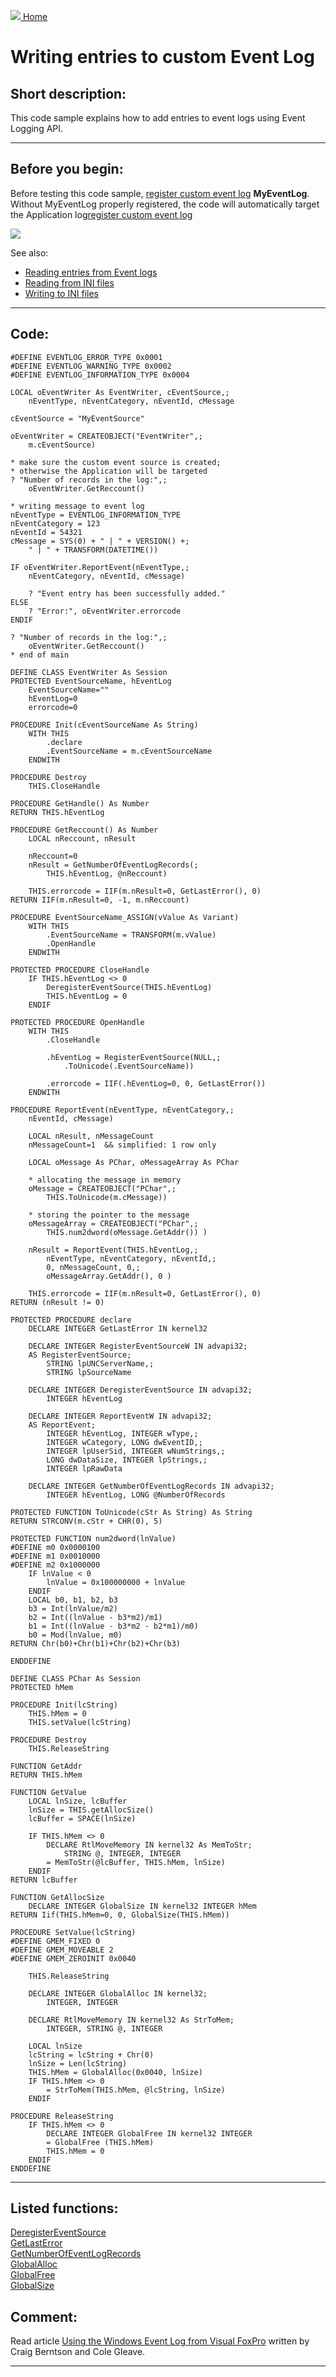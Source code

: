 [<img src="../images/home.png"> Home ](https://github.com/VFPX/Win32API)  

# Writing entries to custom Event Log

## Short description:
This code sample explains how to add entries to event logs using Event Logging API.  
***  


## Before you begin:
Before testing this code sample, <a href="?example=563">register custom event log</a> **MyEventLog**. Without MyEventLog properly registered, the code will automatically target the Application log[register custom event log](sample_563.md)  

![](../http://news2news.com/vfp/images/customeventlog.png)  

See also:

* [Reading entries from Event logs](sample_524.md)  
* [Reading from INI files](sample_133.md)  
* [Writing to INI files](sample_137.md)  

  
***  


## Code:
```foxpro  
#DEFINE EVENTLOG_ERROR_TYPE 0x0001
#DEFINE EVENTLOG_WARNING_TYPE 0x0002
#DEFINE EVENTLOG_INFORMATION_TYPE 0x0004

LOCAL oEventWriter As EventWriter, cEventSource,;
	nEventType, nEventCategory, nEventId, cMessage

cEventSource = "MyEventSource"

oEventWriter = CREATEOBJECT("EventWriter",;
	m.cEventSource)

* make sure the custom event source is created;
* otherwise the Application will be targeted
? "Number of records in the log:",;
	oEventWriter.GetReccount()

* writing message to event log
nEventType = EVENTLOG_INFORMATION_TYPE
nEventCategory = 123
nEventId = 54321
cMessage = SYS(0) + " | " + VERSION() +;
	" | " + TRANSFORM(DATETIME())

IF oEventWriter.ReportEvent(nEventType,;
	nEventCategory, nEventId, cMessage)

	? "Event entry has been successfully added."
ELSE
	? "Error:", oEventWriter.errorcode
ENDIF
	
? "Number of records in the log:",;
	oEventWriter.GetReccount()
* end of main

DEFINE CLASS EventWriter As Session
PROTECTED EventSourceName, hEventLog
	EventSourceName=""
	hEventLog=0
	errorcode=0
	
PROCEDURE Init(cEventSourceName As String)
	WITH THIS
		.declare
		.EventSourceName = m.cEventSourceName
	ENDWITH

PROCEDURE Destroy
	THIS.CloseHandle

PROCEDURE GetHandle() As Number
RETURN THIS.hEventLog

PROCEDURE GetReccount() As Number
	LOCAL nReccount, nResult

	nReccount=0
	nResult = GetNumberOfEventLogRecords(;
		THIS.hEventLog, @nReccount)

	THIS.errorcode = IIF(m.nResult=0, GetLastError(), 0)
RETURN IIF(m.nResult=0, -1, m.nReccount)

PROCEDURE EventSourceName_ASSIGN(vValue As Variant)
	WITH THIS
		.EventSourceName = TRANSFORM(m.vValue)
		.OpenHandle
	ENDWITH

PROTECTED PROCEDURE CloseHandle
	IF THIS.hEventLog <> 0
		DeregisterEventSource(THIS.hEventLog)
		THIS.hEventLog = 0
	ENDIF

PROTECTED PROCEDURE OpenHandle
	WITH THIS
		.CloseHandle

		.hEventLog = RegisterEventSource(NULL,;
			.ToUnicode(.EventSourceName))

		.errorcode = IIF(.hEventLog=0, 0, GetLastError())
	ENDWITH

PROCEDURE ReportEvent(nEventType, nEventCategory,;
	nEventId, cMessage)
	
	LOCAL nResult, nMessageCount
	nMessageCount=1  && simplified: 1 row only
	
	LOCAL oMessage As PChar, oMessageArray As PChar

	* allocating the message in memory
	oMessage = CREATEOBJECT("PChar",;
		THIS.ToUnicode(m.cMessage))
	
	* storing the pointer to the message
	oMessageArray = CREATEOBJECT("PChar",;
		THIS.num2dword(oMessage.GetAddr()) )
	
	nResult = ReportEvent(THIS.hEventLog,;
		nEventType, nEventCategory, nEventId,;
		0, nMessageCount, 0,;
		oMessageArray.GetAddr(), 0 )
		
	THIS.errorcode = IIF(m.nResult=0, GetLastError(), 0)
RETURN (nResult != 0)

PROTECTED PROCEDURE declare
	DECLARE INTEGER GetLastError IN kernel32

	DECLARE INTEGER RegisterEventSourceW IN advapi32;
	AS RegisterEventSource;
		STRING lpUNCServerName,;
		STRING lpSourceName

	DECLARE INTEGER DeregisterEventSource IN advapi32;
		INTEGER hEventLog

	DECLARE INTEGER ReportEventW IN advapi32;
	AS ReportEvent;
		INTEGER hEventLog, INTEGER wType,;
		INTEGER wCategory, LONG dwEventID,;
		INTEGER lpUserSid, INTEGER wNumStrings,;
		LONG dwDataSize, INTEGER lpStrings,;
		INTEGER lpRawData

	DECLARE INTEGER GetNumberOfEventLogRecords IN advapi32;
		INTEGER hEventLog, LONG @NumberOfRecords

PROTECTED FUNCTION ToUnicode(cStr As String) As String
RETURN STRCONV(m.cStr + CHR(0), 5)

PROTECTED FUNCTION num2dword(lnValue)
#DEFINE m0 0x0000100
#DEFINE m1 0x0010000
#DEFINE m2 0x1000000
	IF lnValue < 0
		lnValue = 0x100000000 + lnValue
	ENDIF
	LOCAL b0, b1, b2, b3
	b3 = Int(lnValue/m2)
	b2 = Int((lnValue - b3*m2)/m1)
	b1 = Int((lnValue - b3*m2 - b2*m1)/m0)
	b0 = Mod(lnValue, m0)
RETURN Chr(b0)+Chr(b1)+Chr(b2)+Chr(b3)

ENDDEFINE

DEFINE CLASS PChar As Session
PROTECTED hMem

PROCEDURE Init(lcString)
	THIS.hMem = 0
	THIS.setValue(lcString)

PROCEDURE Destroy
	THIS.ReleaseString

FUNCTION GetAddr
RETURN THIS.hMem

FUNCTION GetValue
	LOCAL lnSize, lcBuffer
	lnSize = THIS.getAllocSize()
	lcBuffer = SPACE(lnSize)

	IF THIS.hMem <> 0
		DECLARE RtlMoveMemory IN kernel32 As MemToStr;
			STRING @, INTEGER, INTEGER
		= MemToStr(@lcBuffer, THIS.hMem, lnSize)
	ENDIF
RETURN lcBuffer

FUNCTION GetAllocSize
	DECLARE INTEGER GlobalSize IN kernel32 INTEGER hMem
RETURN Iif(THIS.hMem=0, 0, GlobalSize(THIS.hMem))

PROCEDURE SetValue(lcString)
#DEFINE GMEM_FIXED 0
#DEFINE GMEM_MOVEABLE 2
#DEFINE GMEM_ZEROINIT 0x0040

	THIS.ReleaseString

	DECLARE INTEGER GlobalAlloc IN kernel32;
		INTEGER, INTEGER

	DECLARE RtlMoveMemory IN kernel32 As StrToMem;
		INTEGER, STRING @, INTEGER

	LOCAL lnSize
	lcString = lcString + Chr(0)
	lnSize = Len(lcString)
	THIS.hMem = GlobalAlloc(0x0040, lnSize)
	IF THIS.hMem <> 0
		= StrToMem(THIS.hMem, @lcString, lnSize)
	ENDIF

PROCEDURE ReleaseString
	IF THIS.hMem <> 0
		DECLARE INTEGER GlobalFree IN kernel32 INTEGER
		= GlobalFree (THIS.hMem)
		THIS.hMem = 0
	ENDIF
ENDDEFINE  
```  
***  


## Listed functions:
[DeregisterEventSource](../libraries/advapi32/DeregisterEventSource.md)  
[GetLastError](../libraries/kernel32/GetLastError.md)  
[GetNumberOfEventLogRecords](../libraries/advapi32/GetNumberOfEventLogRecords.md)  
[GlobalAlloc](../libraries/kernel32/GlobalAlloc.md)  
[GlobalFree](../libraries/kernel32/GlobalFree.md)  
[GlobalSize](../libraries/kernel32/GlobalSize.md)  

## Comment:
Read article <a href="http://www.craigberntson.com/articles/eventlog.pdf">Using the Windows Event Log from Visual FoxPro</a> written by Craig Berntson and Cole Gleave.  
  
***  

